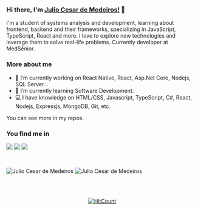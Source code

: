 ### Hi there, I'm [Julio Cesar de Medeiros!](www.linkedin.com/in/julio-cesar-de-medeiros) 👋

I'm a student of systems analysis and development, learning about frontend, backend and their frameworks, specializing in JavaScript,
TypeScript, React and more. I love to explore new technologies and
leverage them to solve real-life problems.
Currently developer at MedSênior.

### More about me

- 🚀 I’m currently working on React Native, React, Asp.Net Core, Nodejs, SQL Server...
- 🔭 I’m currently learning Software Development.
- 💻 I have knowledge on HTML/CSS, Javascript, TypeScript, C#, React, Nodejs, Expressjs, MongoDB, Git, etc.

You can see more in my repos.

### You find me in

[![](https://img.shields.io/badge/LinkedIn-JulioCesar-blue)](https://www.linkedin.com/in/julio-cesar-de-medeiros)
[![](https://img.shields.io/badge/Gmail-JulioCesar-red)](mailto:juliocesarmedeirosdev@gmail.com)
[![](https://img.shields.io/badge/Website-JulioCesar.Dev-aqua)](https://juliocesardemedeiros.netlify.app/)

<div align="center">

</div>
<br/>

![Julio Cesar de Medeiros](https://github-readme-stats.anuraghazra1.vercel.app/api/top-langs/?username=Julio-Lost&hide=Batchfile)
![Julio Cesar de Medeiros](https://github-readme-stats.vercel.app/api?username=Julio-Lost&count_private=true)

<br />
<br />
<div align="center">

[![HitCount](http://hits.dwyl.com/Julio-Lost/Julio-Lost.svg)](http://hits.dwyl.com/Julio-Lost/Julio-Lost)

</div>
